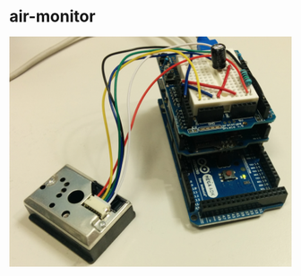 # air-monitor

![air-monitor](https://raw.githubusercontent.com/nadir93/air-monitor/master/res/image.png)
